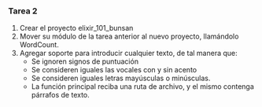 ### Tarea 2

1. Crear el proyecto elixir_101_bunsan
2. Mover su módulo de la tarea anterior al nuevo proyecto, llamándolo WordCount.
3. Agregar soporte para introducir cualquier texto, de tal manera que:
   - Se ignoren signos de puntuación
   - Se consideren iguales las vocales con y sin acento
   - Se consideren iguales letras mayúsculas o minúsculas.
   - La función principal reciba una ruta de archivo, y el mismo contenga párrafos de texto.

